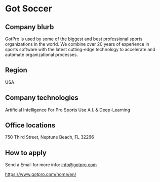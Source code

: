 # Got Soccer

## Company blurb
GotPro is used by some of the biggest and best professional sports organizations in the world. We combine over 20 years of experience in sports software with the latest cutting-edge technology to accelerate and automate organizational processes.

## Region
USA

## Company technologies
Artificial Intelligence For Pro Sports
Use A.I. & Deep-Learning

## Office locations
750 Third Street, Neptune Beach, FL 32266

## How to apply
Send a Email for more info:
info@gotpro.com

https://www.gotpro.com/home/en/
